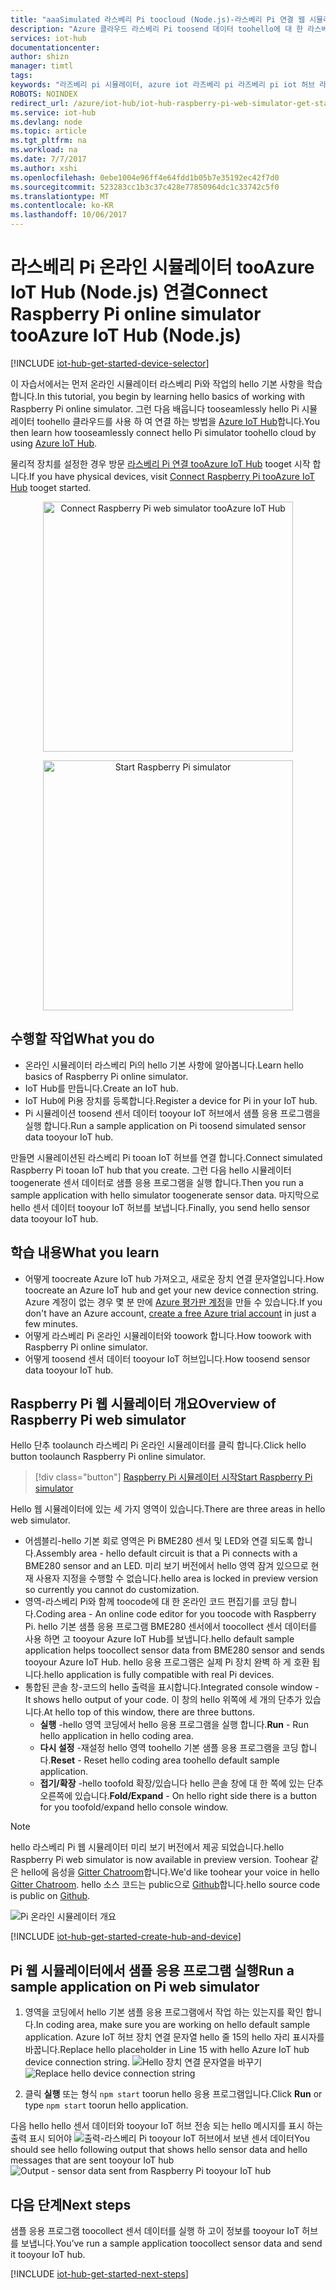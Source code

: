 ```yaml
---
title: "aaaSimulated 라스베리 Pi toocloud (Node.js)-라스베리 Pi 연결 웹 시뮬레이터 tooAzure IoT 허브 | Microsoft Docs"
description: "Azure 클라우드 라스베리 Pi toosend 데이터 toohello에 대 한 라스베리 Pi 웹 시뮬레이터 tooAzure IoT 허브를 연결 합니다."
services: iot-hub
documentationcenter: 
author: shizn
manager: timtl
tags: 
keywords: "라즈베리 pi 시뮬레이터, azure iot 라즈베리 pi 라즈베리 pi iot 허브 라즈베리 pi toocloud 라즈베리 pi toocloud 데이터 보내기"
ROBOTS: NOINDEX
redirect_url: /azure/iot-hub/iot-hub-raspberry-pi-web-simulator-get-started
ms.service: iot-hub
ms.devlang: node
ms.topic: article
ms.tgt_pltfrm: na
ms.workload: na
ms.date: 7/7/2017
ms.author: xshi
ms.openlocfilehash: 0ebe1004e96ff4e64fdd1b05b7e35192ec42f7d0
ms.sourcegitcommit: 523283cc1b3c37c428e77850964dc1c33742c5f0
ms.translationtype: MT
ms.contentlocale: ko-KR
ms.lasthandoff: 10/06/2017
---
```

# <a name="connect-raspberry-pi-online-simulator-tooazure-iot-hub-nodejs"></a><span data-ttu-id="c08f2-104">라스베리 Pi 온라인 시뮬레이터 tooAzure IoT Hub (Node.js) 연결</span><span class="sxs-lookup"><span data-stu-id="c08f2-104">Connect Raspberry Pi online simulator tooAzure IoT Hub (Node.js)</span></span>

[!INCLUDE [iot-hub-get-started-device-selector](../../includes/iot-hub-get-started-device-selector.md)]

<span data-ttu-id="c08f2-105">이 자습서에서는 먼저 온라인 시뮬레이터 라스베리 Pi와 작업의 hello 기본 사항을 학습 합니다.</span><span class="sxs-lookup"><span data-stu-id="c08f2-105">In this tutorial, you begin by learning hello basics of working with Raspberry Pi online simulator.</span></span> <span data-ttu-id="c08f2-106">그런 다음 배웁니다 tooseamlessly hello Pi 시뮬레이터 toohello 클라우드를 사용 하 여 연결 하는 방법을 [Azure IoT Hub](iot-hub-what-is-iot-hub.md)합니다.</span><span class="sxs-lookup"><span data-stu-id="c08f2-106">You then learn how tooseamlessly connect hello Pi simulator toohello cloud by using [Azure IoT Hub](iot-hub-what-is-iot-hub.md).</span></span> 

<span data-ttu-id="c08f2-107">물리적 장치를 설정한 경우 방문 [라스베리 Pi 연결 tooAzure IoT Hub](iot-hub-raspberry-pi-kit-node-get-started.md) tooget 시작 합니다.</span><span class="sxs-lookup"><span data-stu-id="c08f2-107">If you have physical devices, visit [Connect Raspberry Pi tooAzure IoT Hub](iot-hub-raspberry-pi-kit-node-get-started.md) tooget started.</span></span> 

<p>
<div id="diag" style="width:100%; text-align:center">
<a href="https://azure-samples.github.io/raspberry-pi-web-simulator/#getstarted">
<img src="media/iot-hub-raspberry-pi-web-simulator/3_banner.png" alt="Connect Raspberry Pi web simulator tooAzure IoT Hub" width="400">
</div>
<p>
<div id="button" style="width:100%; text-align:center">
<a href="https://azure-samples.github.io/raspberry-pi-web-simulator/#Getstarted">
<img src="media/iot-hub-raspberry-pi-web-simulator/6_button_default.png" alt="Start Raspberry Pi simulator" width="400" onmouseover="this.src='media/iot-hub-raspberry-pi-web-simulator/5_button_click.png';" onmouseout="this.src='media/iot-hub-raspberry-pi-web-simulator/6_button_default.png';">
</div>

## <a name="what-you-do"></a><span data-ttu-id="c08f2-108">수행할 작업</span><span class="sxs-lookup"><span data-stu-id="c08f2-108">What you do</span></span>

* <span data-ttu-id="c08f2-109">온라인 시뮬레이터 라스베리 Pi의 hello 기본 사항에 알아봅니다.</span><span class="sxs-lookup"><span data-stu-id="c08f2-109">Learn hello basics of Raspberry Pi online simulator.</span></span>
* <span data-ttu-id="c08f2-110">IoT Hub를 만듭니다.</span><span class="sxs-lookup"><span data-stu-id="c08f2-110">Create an IoT hub.</span></span>
* <span data-ttu-id="c08f2-111">IoT Hub에 Pi용 장치를 등록합니다.</span><span class="sxs-lookup"><span data-stu-id="c08f2-111">Register a device for Pi in your IoT hub.</span></span>
* <span data-ttu-id="c08f2-112">Pi 시뮬레이션 toosend 센서 데이터 tooyour IoT 허브에서 샘플 응용 프로그램을 실행 합니다.</span><span class="sxs-lookup"><span data-stu-id="c08f2-112">Run a sample application on Pi toosend simulated sensor data tooyour IoT hub.</span></span>

<span data-ttu-id="c08f2-113">만들면 시뮬레이션된 라스베리 Pi tooan IoT 허브를 연결 합니다.</span><span class="sxs-lookup"><span data-stu-id="c08f2-113">Connect simulated Raspberry Pi tooan IoT hub that you create.</span></span> <span data-ttu-id="c08f2-114">그런 다음 hello 시뮬레이터 toogenerate 센서 데이터로 샘플 응용 프로그램을 실행 합니다.</span><span class="sxs-lookup"><span data-stu-id="c08f2-114">Then you run a sample application with hello simulator toogenerate sensor data.</span></span> <span data-ttu-id="c08f2-115">마지막으로 hello 센서 데이터 tooyour IoT 허브를 보냅니다.</span><span class="sxs-lookup"><span data-stu-id="c08f2-115">Finally, you send hello sensor data tooyour IoT hub.</span></span>

## <a name="what-you-learn"></a><span data-ttu-id="c08f2-116">학습 내용</span><span class="sxs-lookup"><span data-stu-id="c08f2-116">What you learn</span></span>

* <span data-ttu-id="c08f2-117">어떻게 toocreate Azure IoT hub 가져오고, 새로운 장치 연결 문자열입니다.</span><span class="sxs-lookup"><span data-stu-id="c08f2-117">How toocreate an Azure IoT hub and get your new device connection string.</span></span> <span data-ttu-id="c08f2-118">Azure 계정이 없는 경우 몇 분 만에 [Azure 평가판 계정](https://azure.microsoft.com/free/)을 만들 수 있습니다.</span><span class="sxs-lookup"><span data-stu-id="c08f2-118">If you don't have an Azure account, [create a free Azure trial account](https://azure.microsoft.com/free/) in just a few minutes.</span></span>
* <span data-ttu-id="c08f2-119">어떻게 라스베리 Pi 온라인 시뮬레이터와 toowork 합니다.</span><span class="sxs-lookup"><span data-stu-id="c08f2-119">How toowork with Raspberry Pi online simulator.</span></span>
* <span data-ttu-id="c08f2-120">어떻게 toosend 센서 데이터 tooyour IoT 허브입니다.</span><span class="sxs-lookup"><span data-stu-id="c08f2-120">How toosend sensor data tooyour IoT hub.</span></span>

## <a name="overview-of-raspberry-pi-web-simulator"></a><span data-ttu-id="c08f2-121">Raspberry Pi 웹 시뮬레이터 개요</span><span class="sxs-lookup"><span data-stu-id="c08f2-121">Overview of Raspberry Pi web simulator</span></span>

<span data-ttu-id="c08f2-122">Hello 단추 toolaunch 라스베리 Pi 온라인 시뮬레이터를 클릭 합니다.</span><span class="sxs-lookup"><span data-stu-id="c08f2-122">Click hello button toolaunch Raspberry Pi online simulator.</span></span>

> [!div class="button"]
[<span data-ttu-id="c08f2-123">Raspberry Pi 시뮬레이터 시작</span><span class="sxs-lookup"><span data-stu-id="c08f2-123">Start Raspberry Pi simulator</span></span>](https://azure-samples.github.io/raspberry-pi-web-simulator/#GetStarted)

<span data-ttu-id="c08f2-124">Hello 웹 시뮬레이터에 있는 세 가지 영역이 있습니다.</span><span class="sxs-lookup"><span data-stu-id="c08f2-124">There are three areas in hello web simulator.</span></span>
* <span data-ttu-id="c08f2-125">어셈블리-hello 기본 회로 영역은 Pi BME280 센서 및 LED와 연결 되도록 합니다.</span><span class="sxs-lookup"><span data-stu-id="c08f2-125">Assembly area - hello default circuit is that a Pi connects with a BME280 sensor and an LED.</span></span> <span data-ttu-id="c08f2-126">미리 보기 버전에서 hello 영역 잠겨 있으므로 현재 사용자 지정을 수행할 수 없습니다.</span><span class="sxs-lookup"><span data-stu-id="c08f2-126">hello area is locked in preview version so currently you cannot do customization.</span></span>
* <span data-ttu-id="c08f2-127">영역-라스베리 Pi와 함께 toocode에 대 한 온라인 코드 편집기를 코딩 합니다.</span><span class="sxs-lookup"><span data-stu-id="c08f2-127">Coding area - An online code editor for you toocode with Raspberry Pi.</span></span> <span data-ttu-id="c08f2-128">hello 기본 샘플 응용 프로그램 BME280 센서에서 toocollect 센서 데이터를 사용 하면 고 tooyour Azure IoT Hub를 보냅니다.</span><span class="sxs-lookup"><span data-stu-id="c08f2-128">hello default sample application helps toocollect sensor data from BME280 sensor and sends tooyour Azure IoT Hub.</span></span> <span data-ttu-id="c08f2-129">hello 응용 프로그램은 실제 Pi 장치 완벽 하 게 호환 됩니다.</span><span class="sxs-lookup"><span data-stu-id="c08f2-129">hello application is fully compatible with real Pi devices.</span></span> 
* <span data-ttu-id="c08f2-130">통합된 콘솔 창-코드의 hello 출력을 표시합니다.</span><span class="sxs-lookup"><span data-stu-id="c08f2-130">Integrated console window - It shows hello output of your code.</span></span> <span data-ttu-id="c08f2-131">이 창의 hello 위쪽에 세 개의 단추가 있습니다.</span><span class="sxs-lookup"><span data-stu-id="c08f2-131">At hello top of this window, there are three buttons.</span></span>
   * <span data-ttu-id="c08f2-132">**실행** -hello 영역 코딩에서 hello 응용 프로그램을 실행 합니다.</span><span class="sxs-lookup"><span data-stu-id="c08f2-132">**Run** - Run hello application in hello coding area.</span></span>
   * <span data-ttu-id="c08f2-133">**다시 설정** -재설정 hello 영역 toohello 기본 샘플 응용 프로그램을 코딩 합니다.</span><span class="sxs-lookup"><span data-stu-id="c08f2-133">**Reset** - Reset hello coding area toohello default sample application.</span></span>
   * <span data-ttu-id="c08f2-134">**접기/확장** -hello toofold 확장/있습니다 hello 콘솔 창에 대 한 쪽에 있는 단추 오른쪽에 있습니다.</span><span class="sxs-lookup"><span data-stu-id="c08f2-134">**Fold/Expand** - On hello right side there is a button for you toofold/expand hello console window.</span></span>

> [!NOTE] 
<span data-ttu-id="c08f2-135">hello 라스베리 Pi 웹 시뮬레이터 미리 보기 버전에서 제공 되었습니다.</span><span class="sxs-lookup"><span data-stu-id="c08f2-135">hello Raspberry Pi web simulator is now available in preview version.</span></span> <span data-ttu-id="c08f2-136">Toohear 같은 hello에 음성을 [Gitter Chatroom](https://gitter.im/Microsoft/raspberry-pi-web-simulator)합니다.</span><span class="sxs-lookup"><span data-stu-id="c08f2-136">We'd like toohear your voice in hello [Gitter Chatroom](https://gitter.im/Microsoft/raspberry-pi-web-simulator).</span></span> <span data-ttu-id="c08f2-137">hello 소스 코드는 public으로 [Github](https://github.com/Azure-Samples/raspberry-pi-web-simulator)합니다.</span><span class="sxs-lookup"><span data-stu-id="c08f2-137">hello source code is public on [Github](https://github.com/Azure-Samples/raspberry-pi-web-simulator).</span></span>

![Pi 온라인 시뮬레이터 개요](media/iot-hub-raspberry-pi-web-simulator/0_overview.png)

[!INCLUDE [iot-hub-get-started-create-hub-and-device](../../includes/iot-hub-get-started-create-hub-and-device.md)]


## <a name="run-a-sample-application-on-pi-web-simulator"></a><span data-ttu-id="c08f2-139">Pi 웹 시뮬레이터에서 샘플 응용 프로그램 실행</span><span class="sxs-lookup"><span data-stu-id="c08f2-139">Run a sample application on Pi web simulator</span></span>

1. <span data-ttu-id="c08f2-140">영역을 코딩에서 hello 기본 샘플 응용 프로그램에서 작업 하는 있는지를 확인 합니다.</span><span class="sxs-lookup"><span data-stu-id="c08f2-140">In coding area, make sure you are working on hello default sample application.</span></span> <span data-ttu-id="c08f2-141">Azure IoT 허브 장치 연결 문자열 hello 줄 15의 hello 자리 표시자를 바꿉니다.</span><span class="sxs-lookup"><span data-stu-id="c08f2-141">Replace hello placeholder in Line 15 with hello Azure IoT hub device connection string.</span></span>
   <span data-ttu-id="c08f2-142">![Hello 장치 연결 문자열을 바꾸기](media/iot-hub-raspberry-pi-web-simulator/1_connectionstring.png)</span><span class="sxs-lookup"><span data-stu-id="c08f2-142">![Replace hello device connection string](media/iot-hub-raspberry-pi-web-simulator/1_connectionstring.png)</span></span>

2. <span data-ttu-id="c08f2-143">클릭 **실행** 또는 형식 `npm start` toorun hello 응용 프로그램입니다.</span><span class="sxs-lookup"><span data-stu-id="c08f2-143">Click **Run** or type `npm start` toorun hello application.</span></span>


<span data-ttu-id="c08f2-144">다음 hello hello 센서 데이터와 tooyour IoT 허브 전송 되는 hello 메시지를 표시 하는 출력 표시 되어야 ![출력-라스베리 Pi tooyour IoT 허브에서 보낸 센서 데이터](media/iot-hub-raspberry-pi-web-simulator/2_run_application.png)</span><span class="sxs-lookup"><span data-stu-id="c08f2-144">You should see hello following output that shows hello sensor data and hello messages that are sent tooyour IoT hub ![Output - sensor data sent from Raspberry Pi tooyour IoT hub](media/iot-hub-raspberry-pi-web-simulator/2_run_application.png)</span></span>


## <a name="next-steps"></a><span data-ttu-id="c08f2-145">다음 단계</span><span class="sxs-lookup"><span data-stu-id="c08f2-145">Next steps</span></span>

<span data-ttu-id="c08f2-146">샘플 응용 프로그램 toocollect 센서 데이터를 실행 하 고이 정보를 tooyour IoT 허브를 보냅니다.</span><span class="sxs-lookup"><span data-stu-id="c08f2-146">You’ve run a sample application toocollect sensor data and send it tooyour IoT hub.</span></span>

[!INCLUDE [iot-hub-get-started-next-steps](../../includes/iot-hub-get-started-next-steps.md)]
